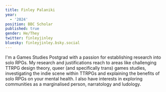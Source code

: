 ```yaml
---
title: Finley Palaniki
year:
  - '2024'
position: BBC Scholar
published: true
gender: He/They
twitter: finleyjinley
bluesky: finleyjinley.bsky.social
---
```


I'm a Games Studies Postgrad with a passion for establishing research into solo RPGs. My research and justifications reach to areas like challenging TTRPG design theory, queer (and specifically trans) games studies, investigating the indie scene within TTRPGs and explaining the benefits of solo RPGs on your mental health. I also have interests in exploring communities as a marginalised person, narratology and ludology. 
